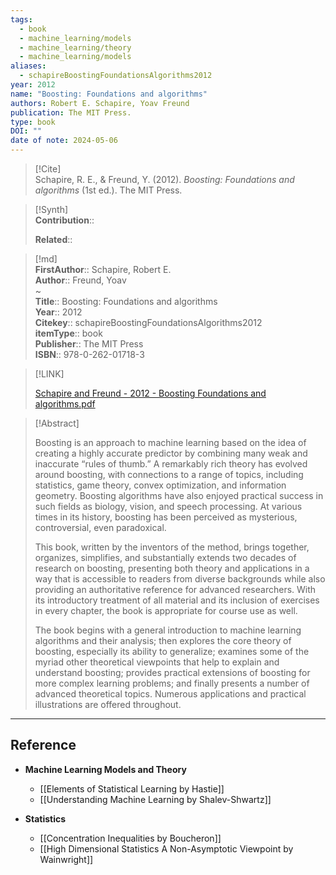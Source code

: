 ```yaml
---
tags:
  - book
  - machine_learning/models
  - machine_learning/theory
  - machine_learning/models
aliases:
  - schapireBoostingFoundationsAlgorithms2012
year: 2012
name: "Boosting: Foundations and algorithms"
authors: Robert E. Schapire, Yoav Freund
publication: The MIT Press.
type: book
DOI: ""
date of note: 2024-05-06
---
```


> [!Cite]  
> Schapire, R. E., & Freund, Y. (2012). _Boosting: Foundations and algorithms_ (1st ed.). The MIT Press.

>[!Synth]  
>**Contribution**::  
>  
>**Related**::   
>  
  
>[!md]  
> **FirstAuthor**:: Schapire, Robert E.  
> **Author**:: Freund, Yoav  
~  
> **Title**:: Boosting: Foundations and algorithms  
> **Year**:: 2012  
> **Citekey**:: schapireBoostingFoundationsAlgorithms2012  
> **itemType**:: book  
> **Publisher**:: The MIT Press  
> **ISBN**:: 978-0-262-01718-3  


> [!LINK]  
>  
> [Schapire and Freund - 2012 - Boosting Foundations and algorithms.pdf](file:///Users/lukexie/Zotero/storage/D5BDUYWC/Schapire%20and%20Freund%20-%202012%20-%20Boosting%20Foundations%20and%20algorithms.pdf) 


>[!Abstract]  
>  
> Boosting is an approach to machine learning based on the idea of creating a highly accurate predictor by combining many weak and inaccurate “rules of thumb.” A remarkably rich theory has evolved around boosting, with connections to a range of topics, including statistics, game theory, convex optimization, and information geometry. Boosting algorithms have also enjoyed practical success in such fields as biology, vision, and speech processing. At various times in its history, boosting has been perceived as mysterious, controversial, even paradoxical.
> 
> This book, written by the inventors of the method, brings together, organizes, simplifies, and substantially extends two decades of research on boosting, presenting both theory and applications in a way that is accessible to readers from diverse backgrounds while also providing an authoritative reference for advanced researchers. With its introductory treatment of all material and its inclusion of exercises in every chapter, the book is appropriate for course use as well.
> 
> The book begins with a general introduction to machine learning algorithms and their analysis; then explores the core theory of boosting, especially its ability to generalize; examines some of the myriad other theoretical viewpoints that help to explain and understand boosting; provides practical extensions of boosting for more complex learning problems; and finally presents a number of advanced theoretical topics. Numerous applications and practical illustrations are offered throughout.  







----
## Reference

- **Machine Learning Models and Theory**
	- [[Elements of Statistical Learning by Hastie]]
	- [[Understanding Machine Learning by Shalev-Shwartz]]


- **Statistics**
	- [[Concentration Inequalities by Boucheron]]
	- [[High Dimensional Statistics A Non-Asymptotic Viewpoint by Wainwright]]

